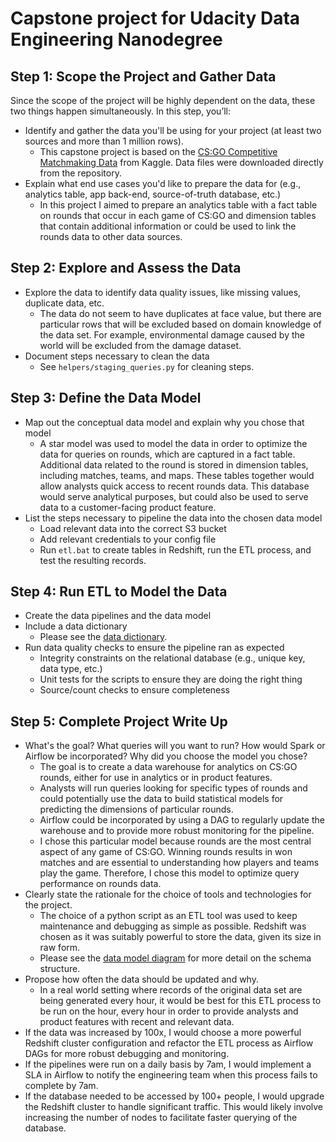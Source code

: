 # Capstone project for Udacity Data Engineering Nanodegree

## Step 1: Scope the Project and Gather Data
Since the scope of the project will be highly dependent on the data, these two things happen simultaneously. In this step, you’ll:
* Identify and gather the data you'll be using for your project (at least two sources and more than 1 million rows).
	- This capstone project is based on the [CS:GO Competitive Matchmaking Data](https://www.kaggle.com/skihikingkevin/csgo-matchmaking-damage) from Kaggle. Data files were downloaded directly from the repository.
* Explain what end use cases you'd like to prepare the data for (e.g., analytics table, app back-end, source-of-truth database, etc.)
	- In this project I aimed to prepare an analytics table with a fact table on rounds that occur in each game of CS:GO and dimension tables that contain additional information or could be used to link the rounds data to other data sources.

## Step 2: Explore and Assess the Data
* Explore the data to identify data quality issues, like missing values, duplicate data, etc.
	- The data do not seem to have duplicates at face value, but there are particular rows that will be excluded based on domain knowledge of the data set. For example, environmental damage caused by the world will be excluded from the damage dataset.
* Document steps necessary to clean the data
	- See `helpers/staging_queries.py` for cleaning steps.

## Step 3: Define the Data Model
* Map out the conceptual data model and explain why you chose that model
	- A star model was used to model the data in order to optimize the data for queries on rounds, which are captured in a fact table. Additional data related to the round is stored in dimension tables, including matches, teams, and maps. These tables together would allow analysts quick access to recent rounds data. This database would serve analytical purposes, but could also be used to serve data to a customer-facing product feature.
* List the steps necessary to pipeline the data into the chosen data model
	- Load relevant data into the correct S3 bucket
	- Add relevant credentials to your config file
	- Run `etl.bat` to create tables in Redshift, run the ETL process, and test the resulting records.

## Step 4: Run ETL to Model the Data
* Create the data pipelines and the data model
* Include a data dictionary
	- Please see the [data dictionary](https://github.com/HaydenMacDonald/capstone-project/blob/main/documentation/data-dictionary.md).
* Run data quality checks to ensure the pipeline ran as expected
	- Integrity constraints on the relational database (e.g., unique key, data type, etc.)
	- Unit tests for the scripts to ensure they are doing the right thing
	- Source/count checks to ensure completeness

## Step 5: Complete Project Write Up
* What's the goal? What queries will you want to run? How would Spark or Airflow be incorporated? Why did you choose the model you chose?
	- The goal is to create a data warehouse for analytics on CS:GO rounds, either for use in analytics or in product features.
	- Analysts will run queries looking for specific types of rounds and could potentially use the data to build statistical models for predicting the dimensions of particular rounds.
	- Airflow could be incorporated by using a DAG to regularly update the warehouse and to provide more robust monitoring for the pipeline.
	- I chose this particular model because rounds are the most central aspect of any game of CS:GO. Winning rounds results in won matches and are essential to understanding how players and teams play the game. Therefore, I chose this model to optimize query performance on rounds data.
* Clearly state the rationale for the choice of tools and technologies for the project.
	- The choice of a python script as an ETL tool was used to keep maintenance and debugging as simple as possible. Redshift was chosen as it was suitably powerful to store the data, given its size in raw form.
	- Please see the [data model diagram](https://github.com/HaydenMacDonald/capstone-project/blob/main/documentation/data-model.PNG) for more detail on the schema structure.
* Propose how often the data should be updated and why.
	- In a real world setting where records of the original data set are being generated every hour, it would be best for this ETL process to be run on the hour, every hour in order to provide analysts and product features with recent and relevant data.
* If the data was increased by 100x, I would choose a more powerful Redshift cluster configuration and refactor the ETL process as Airflow DAGs for more robust debugging and monitoring.
* If the pipelines were run on a daily basis by 7am, I would implement a SLA in Airflow to notify the engineering team when this process fails to complete by 7am.
* If the database needed to be accessed by 100+ people, I would upgrade the Redshift cluster to handle significant traffic. This would likely involve increasing the number of nodes to facilitate faster querying of the database.
